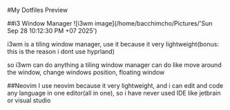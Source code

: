 #My Dotfiles Preview

##i3 Window Manager 
![i3wm image](/home/bacchimcho/Pictures/'Sun Sep 28 10:12:30 PM +07 2025')

i3wm is a tiling window manager, use it because it very lightweight(bonus: this is the reason i dont use hyprland)

so i3wm can do anything a tiling window manager can do like move around the window, change windows position, floating window 

##Neovim 
I use neovim because it very lightweight, and i can edit and code any language in one editor(all in one), so i have never used IDE like jetbrain or visual studio


